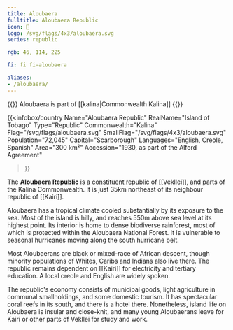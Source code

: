 ```yaml
---
title: Aloubaera
fulltitle: Aloubaera Republic
icon: 🌲
logo: /svg/flags/4x3/aloubaera.svg
series: republic

rgb: 46, 114, 225

fi: fi fi-aloubaera

aliases:
- /aloubaera/
---
```

{{<note series>}}
 Aloubaera is part of [[kalina|Commonwealth Kalina]]
{{</note>}}

{{<infobox/country
	 Name="Aloubaera Republic"
	 RealName="Island of Tobago"
	 Type="Republic"
	 Commonwealth="Kalina"
	 Flag="/svg/flags/aloubaera.svg"
	 SmallFlag="/svg/flags/4x3/aloubaera.svg"
	 Population="72,045"
	 Capital="Scarborough"
	 Languages="English, Creole, Spanish"
	 Area="300 km²"
	 Accession="1930, as part of the Alford Agreement"
 >}}

The <span class="fi fi-aloubaera"></span> **Aloubaera Republic** is a [constituent republic](/republics/) of [[Vekllei]], and parts of the Kalina Commonwealth. It is just 35km northeast of its neighbour republic of [[Kairi]].

Aloubaera has a tropical climate cooled substantially by its exposure to the sea. Most of the island is hilly, and reaches 550m above sea level at its highest point. Its interior is home to dense biodiverse rainforest, most of which is protected within the Aloubaera National Forest. It is vulnerable to seasonal hurricanes moving along the south hurricane belt.

Most Aloubaerans are black or mixed-race of African descent, though minority populations of Whites, Caribs and Indians also live there. The republic remains dependent on [[Kairi]] for electricity and tertiary education. A local creole and English are widely spoken.

The republic's economy consists of municipal goods, light agriculture in communal smallholdings, and some domestic tourism. It has spectacular coral reefs in its south, and there is a hotel there. Nonetheless, island life on Aloubaera is insular and close-knit, and many young Aloubaerans leave for Kairi or other parts of Vekllei for study and work.

